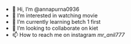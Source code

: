 - 👋 Hi, I’m @annapurna0936
- 👀 I’m interested in watching movie
- 🌱 I’m currently learning betch 1 first
- 💞️ I’m looking to collaborate on kiet
- 📫 How to reach me on instagram _mr_anil777_
